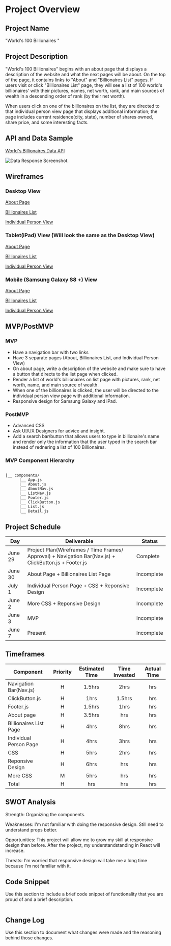# Project Overview

## Project Name

"World's 100 Billionaires "

## Project Description

"World's 100 Billionaires" begins with an about page that displays a description of the website and what the next pages will be about. On the top of the page, it contains links to "About" and "Billionaires List" pages. If users visit or click "Billionaires List" page, they will see a list of 100 world's billionaires' with their pictures, names, net worth, rank, and main sources of wealth in a descending order of rank (by their net worth).

When users click on one of the billionaires on the list, they are directed to that individual person view page that displays additional information; the page includes current residence(city, state), number of shares owned, share price, and some interesting facts.

## API and Data Sample

[World's Billionaires Data API](https://forbes400.herokuapp.com/)

![Data Response Screenshot](https://github.com/kangja/World-Billionaires/blob/master/Data-Response.png).

## Wireframes

### Desktop View

[About Page](https://wireframe.cc/FPSe3E)

[Billionaires List](https://wireframe.cc/mMn5Jm)

[Individual Person View ](https://wireframe.cc/puOuDv)

### Tablet(iPad) View (Will look the same as the Desktop View)

[About Page](https://wireframe.cc/FPSe3E)

[Billionaires List](https://wireframe.cc/mMn5Jm)

[Individual Person View ](https://wireframe.cc/puOuDv)

### Mobile (Samsung Galaxy S8 +) View

[About Page](https://wireframe.cc/BLJEUi)

[Billionaires List](https://wireframe.cc/dpGVDM)

[Individual Person View ](https://wireframe.cc/S4IpaG)

## MVP/PostMVP

### MVP

- Have a navigation bar with two links
- Have 3 separate pages (About, Billionaires List, and Individual Person View)
- On about page, write a description of the website and make sure to have a button that directs to the list page when clicked.
- Render a list of world's billionaires on list page with pictures, rank, net worth, name, and main source of wealth.
- When one of the billionaires is clicked, the user will be directed to the individual person view page with additional information.
- Responsive design for Samsung Galaxy and iPad.

### PostMVP

- Advanced CSS
- Ask UI/UX Designers for advice and insight.
- Add a search bar/button that allows users to type in billionaire's name and render only the information that the user typed in the search bar instead of rednering a list of 100 Billionaires.

### MVP Component Hierarchy

```

|__ components/
      |__ App.js
      |__ About.js
      |__ AboutNav.js
      |__ ListNav.js
      |__ Footer.js
      |__ ClickButton.js
      |__ List.js
      |__ Detail.js

```

## Project Schedule

| Day     | Deliverable                                                                                            | Status     |
| ------- | ------------------------------------------------------------------------------------------------------ | ---------- |
| June 29 | Project Plan(Wireframes / Time Frames/ Approval) + Navigation Bar(Nav.js) + ClickButton.js + Footer.js | Complete   |
| June 30 | About Page + Billionaires List Page                                                                    | Incomplete |
| July 1  | Individual Person Page + CSS + Reponsive Design                                                        | Incomplete |
| June 2  | More CSS + Reponsive Design                                                                            | Incomplete |
| June 3  | MVP                                                                                                    | Incomplete |
| June 7  | Present                                                                                                | Incomplete |

## Timeframes

| Component              | Priority | Estimated Time | Time Invested | Actual Time |
| ---------------------- | :------: | :------------: | :-----------: | :---------: |
| Navigation Bar(Nav.js) |    H     |     1.5hrs     |     2hrs      |     hrs     |
| ClickButton.js         |    H     |      1hrs      |    1.5hrs     |     hrs     |
| Footer.js              |    H     |     1.5hrs     |     1hrs      |     hrs     |
| About page             |    H     |     3.5hrs     |      hrs      |     hrs     |
| Billionaires List Page |    H     |      4hrs      |     8hrs      |     hrs     |
| Individual Person Page |    H     |      4hrs      |     3hrs      |     hrs     |
| CSS                    |    H     |      5hrs      |     2hrs      |     hrs     |
| Reponsive Design       |    H     |      6hrs      |      hrs      |     hrs     |
| More CSS               |    M     |      5hrs      |      hrs      |     hrs     |
| Total                  |    H     |      hrs       |      hrs      |     hrs     |

## SWOT Analysis

Strength: Organizing the components.

Weaknesses: I'm not familiar with doing the responsive design. Still need to understand props better.

Opportunities: This project will allow me to grow my skill at responsive design than before. After the project, my understandstanding in React will increase.

Threats: I'm worried that responsive design will take me a long time because I'm not familiar with it.

## Code Snippet

Use this section to include a brief code snippet of functionality that you are proud of and a brief description.

```

```

## Change Log

Use this section to document what changes were made and the reasoning behind those changes.
